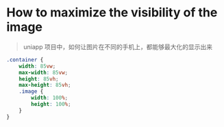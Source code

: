 # How to maximize the visibility of the image

> uniapp 项目中，如何让图片在不同的手机上，都能够最大化的显示出来

```css
.container {
    width: 85vw;
    max-width: 85vw;
    height: 85vh;
    max-height: 85vh;
    .image {
        width: 100%;
        height: 100%;
    }
}
```
